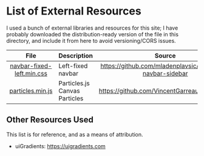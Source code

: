# List of External Resources

I used a bunch of external libraries and resources for this site; I have probably downloaded the distribution-ready version of the file in this directory, and include it from here to avoid versioning/CORS issues.

|File|Description|Source|
|:--:|:----------|:----:|
|[navbar-fixed-left.min.css](css/navbar-fixed-left.min.css)|Left-fixed navbar|https://github.com/mladenplavsic/bootstrap-navbar-sidebar|
|[particles.min.js](js/particles.min.js)|Particles.js Canvas Particles|https://github.com/VincentGarreau/particles.js|


## Other Resources Used

This list is for reference, and as a means of attribution.

- uiGradients: https://uigradients.com
